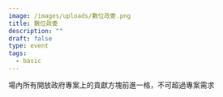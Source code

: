 ```yaml
---
image: /images/uploads/數位政委.png
title: 數位政委
description: ""
draft: false
type: event
tags:
  - basic
---
```

場內所有開放政府專案上的貢獻方塊前進一格，不可超過專案需求